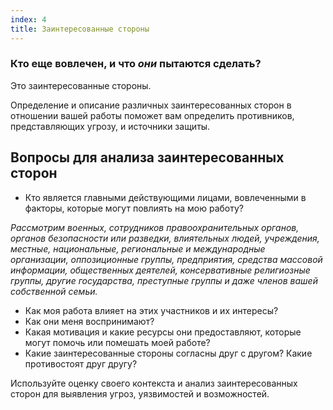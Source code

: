 ```yaml
---
index: 4
title: Заинтересованные стороны
---
```

### Кто еще вовлечен, и что *они* пытаются сделать?

Это заинтересованные стороны.

Определение и описание различных заинтересованных сторон в отношении вашей работы поможет вам определить противников, представляющих угрозу, и источники защиты.

## Вопросы для анализа заинтересованных сторон

* Кто является главными действующими лицами, вовлеченными в факторы, которые могут повлиять на мою работу?

*Рассмотрим военных, сотрудников правоохранительных органов, органов безопасности или разведки, влиятельных людей, учреждения, местные, национальные, региональные и международные организации, оппозиционные группы, предприятия, средства массовой информации, общественных деятелей, консервативные религиозные группы, другие государства, преступные группы и даже членов вашей собственной семьи.*

* Как моя работа влияет на этих участников и их интересы?
* Как они меня воспринимают?
* Какая мотивация и какие ресурсы они предоставляют, которые могут помочь или помешать моей работе?
* Какие заинтересованные стороны согласны друг с другом? Какие противостоят друг другу?

Используйте оценку своего контекста и анализ заинтересованных сторон для выявления угроз, уязвимостей и возможностей.
